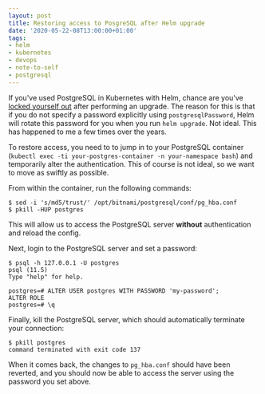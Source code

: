 ```yaml
---
layout: post
title: Restoring access to PosgreSQL after Helm upgrade
date: '2020-05-22-08T13:00:00+01:00'
tags:
- helm
- kubernetes
- devops
- note-to-self
- postgresql
---
```


If you've used PostgreSQL in Kubernetes with Helm, chance are you've [locked yourself out](https://github.com/helm/charts/tree/master/stable/sentry#postgressql) after performing an upgrade. The reason for this is that if you do not specify a password explicitly using `postgresqlPassword`, Helm will rotate this password for you when you run `helm upgrade`. Not ideal. This has happened to me a few times over the years.

To restore access, you need to to jump in to your PostgreSQL container (`kubectl exec -ti your-postgres-container -n your-namespace bash`) and temporarily alter the authentication. This of course is not ideal, so we want to move as swiftly as possible.

From within the container, run the following commands:
```
$ sed -i 's/md5/trust/' /opt/bitnami/postgresql/conf/pg_hba.conf
$ pkill -HUP postgres
```

This will allow us to access the PostgreSQL server **without** authentication and reload the config.

Next, login to the PostgreSQL server and set a password:

```
$ psql -h 127.0.0.1 -U postgres
psql (11.5)
Type "help" for help.

postgres=# ALTER USER postgres WITH PASSWORD 'my-password';
ALTER ROLE
postgres=# \q
```

Finally, kill the PostgreSQL server, which should automatically terminate your connection:

```
$ pkill postgres
command terminated with exit code 137
```

When it comes back, the changes to `pg_hba.conf` should have been reverted, and you should now be able to access the server using the password you set above.
